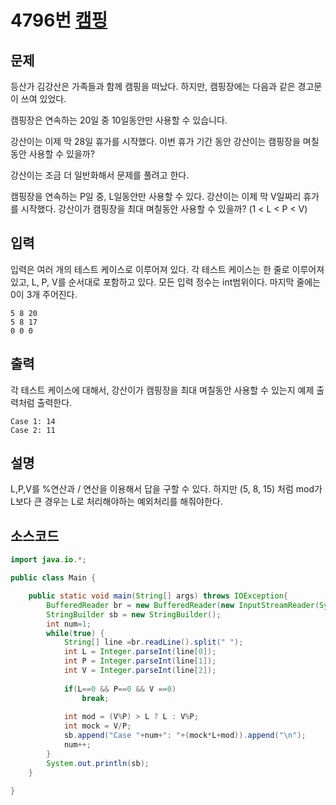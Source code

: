 # 4796번 [캠핑]()

## 문제
등산가 김강산은 가족들과 함께 캠핑을 떠났다. 하지만, 캠핑장에는 다음과 같은 경고문이 쓰여 있었다.

캠핑장은 연속하는 20일 중 10일동안만 사용할 수 있습니다.

강산이는 이제 막 28일 휴가를 시작했다. 이번 휴가 기간 동안 강산이는 캠핑장을 며칠동안 사용할 수 있을까?

강산이는 조금 더 일반화해서 문제를 풀려고 한다. 

캠핑장을 연속하는 P일 중, L일동안만 사용할 수 있다. 강산이는 이제 막 V일짜리 휴가를 시작했다. 강산이가 캠핑장을 최대 며칠동안 사용할 수 있을까? (1 < L < P < V)
## 입력
입력은 여러 개의 테스트 케이스로 이루어져 있다. 각 테스트 케이스는 한 줄로 이루어져 있고, L, P, V를 순서대로 포함하고 있다. 모든 입력 정수는 int범위이다. 마지막 줄에는 0이 3개 주어진다.
```
5 8 20
5 8 17
0 0 0
```
## 출력
각 테스트 케이스에 대해서, 강산이가 캠핑장을 최대 며칠동안 사용할 수 있는지 예제 출력처럼 출력한다.
```
Case 1: 14
Case 2: 11
```
## 설명
L,P,V를 %연산과 / 연산을 이용해서 답을 구할 수 있다. 하지만
(5, 8, 15) 처럼 mod가 L보다 큰 경우는 L로 처리해야하는 예외처리를 해줘야한다.
## 소스코드
```java
import java.io.*;

public class Main {

	public static void main(String[] args) throws IOException{
		BufferedReader br = new BufferedReader(new InputStreamReader(System.in));
		StringBuilder sb = new StringBuilder();
		int num=1;
		while(true) {
			String[] line =br.readLine().split(" ");
			int L = Integer.parseInt(line[0]);
			int P = Integer.parseInt(line[1]);
			int V = Integer.parseInt(line[2]);
			
			if(L==0 && P==0 && V ==0)
				break;
			
			int mod = (V%P) > L ? L : V%P;
			int mock = V/P;
			sb.append("Case "+num+": "+(mock*L+mod)).append("\n");
			num++;
		}
		System.out.println(sb);
	}

}


```


